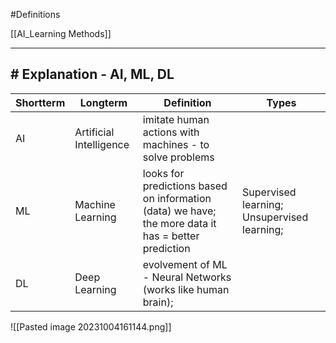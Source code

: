 #Definitions 

[[AI_Learning Methods]]

---
## # Explanation - AI, ML, DL

| Shortterm | Longterm                | Definition                                                                                          | Types                                       |
| --------- | ----------------------- | --------------------------------------------------------------------------------------------------- | ------------------------------------------- |
| AI        | Artificial Intelligence | imitate human actions with machines - to solve problems                                             |                                             |
| ML        | Machine Learning        | looks for predictions based on information (data) we have; the more data it has = better prediction | Supervised learning; Unsupervised learning; |
| DL        | Deep Learning           | evolvement of ML - Neural Networks (works like human brain);                                        |                                             |

![[Pasted image 20231004161144.png]]

